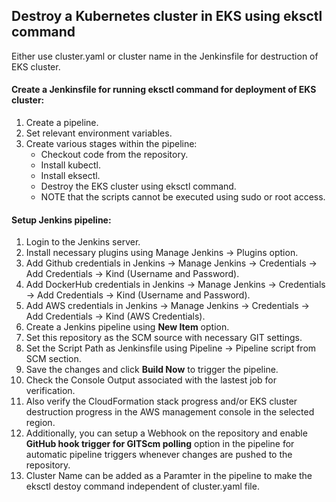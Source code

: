 ## Destroy a Kubernetes cluster in EKS using eksctl command
Either use cluster.yaml or cluster name in the Jenkinsfile for destruction of EKS cluster.

#### Create a Jenkinsfile for running eksctl command for deployment of EKS cluster:
1. Create a pipeline.
2. Set relevant environment variables.
3. Create various stages within the pipeline:
   - Checkout code from the repository.
   - Install kubectl.
   - Install eksectl.
   - Destroy the EKS cluster using eksctl command.
   - NOTE that the scripts cannot be executed using sudo or root access.
  
#### Setup Jenkins pipeline:
1. Login to the Jenkins server.
2. Install necessary plugins using Manage Jenkins -> Plugins option.
3. Add Github credentials in Jenkins -> Manage Jenkins -> Credentials -> Add Credentials -> Kind (Username and Password).
4. Add DockerHub credentials in Jenkins -> Manage Jenkins -> Credentials -> Add Credentials -> Kind (Username and Password).
5. Add AWS credentials in Jenkins -> Manage Jenkins -> Credentials -> Add Credentials -> Kind (AWS Credentials).
6. Create a Jenkins pipeline using **New Item** option.
7. Set this repository as the SCM source with necessary GIT settings.
8. Set the Script Path as Jenkinsfile using Pipeline -> Pipeline script from SCM section.
9. Save the changes and click **Build Now** to trigger the pipeline.
10. Check the Console Output associated with the lastest job for verification.
11. Also verify the CloudFormation stack progress and/or EKS cluster destruction progress in the AWS management console in the selected region.
12. Additionally, you can setup a Webhook on the repository and enable **GitHub hook trigger for GITScm polling** option in the pipeline for automatic pipeline triggers whenever changes are pushed to the repository.
13. Cluster Name can be added as a Paramter in the pipeline to make the eksctl destoy command independent of cluster.yaml file.
